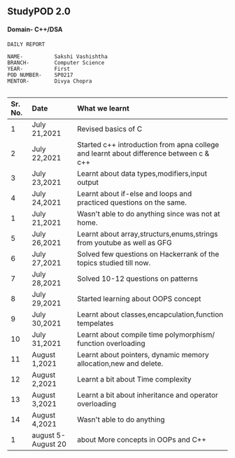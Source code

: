 ## StudyPOD 2.0

#### Domain- C++/DSA
    DAILY REPORT

```http
NAME-          Sakshi Vashishtha
BRANCH-        Computer Science
YEAR-          First
POD NUMBER-    SP0217
MENTOR-        Divya Chopra
  
```

| Sr. No.   | Date     | What we learnt                |
| :----     | :------- | :------------------------- |
| 1         |July 21,2021 | Revised basics of C  |
| 2         |July 22,2021 | Started c++ introduction from apna college and learnt about difference between c & c++  |
| 3         |July 23,2021 | Learnt about data types,modifiers,input output  |
| 4         |July 24,2021 | Learnt about if-else and loops and practiced questions on the same. |
| 1         |July 21,2021 | Wasn't able to do anything since was not at home.  |
| 5         |July 26,2021 | Learnt about array,structurs,enums,strings from youtube as well as GFG|
| 6         |July 27,2021 | Solved few questions on Hackerrank of the topics studied till now. |
| 7         |July 28,2021 | Solved 10-12 questions on patterns |
| 8         |July 29,2021 | Started learning about OOPS concept  |
| 9         |July 30,2021 |Learnt about classes,encapculation,function tempelates  |
| 10        |July 31,2021 |Learnt about compile time polymorphism/ function overloading |
| 11        |August 1,2021 | Learnt about pointers, dynamic memory allocation,new and delete.  |
| 12        |August 2,2021 | Learnt a bit about Time complexity  |
| 13        |August 3,2021 | Learnt a bit about inheritance and operator overloading   |
| 14        |August 4,2021 | Wasn't able to do anything  |
|1| august 5-August 20 | about More concepts in OOPs and C++|

